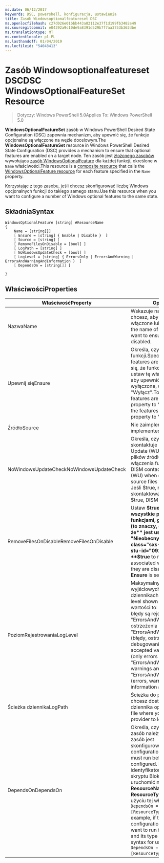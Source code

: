 ```yaml
---
ms.date: 06/12/2017
keywords: DSC, powershell, konfiguracja, ustawienia
title: Zasób Windowsoptionalfeatureset DSC
ms.openlocfilehash: c27d026e01bbb443a82112e37f1d199fb3482e49
ms.sourcegitcommit: e04292a9c10de9a8391d529b7f7aa3753b362dbe
ms.translationtype: MT
ms.contentlocale: pl-PL
ms.lasthandoff: 01/04/2019
ms.locfileid: "54048413"
---
```

# <a name="dsc-windowsoptionalfeatureset-resource"></a><span data-ttu-id="091f5-103">Zasób Windowsoptionalfeatureset DSC</span><span class="sxs-lookup"><span data-stu-id="091f5-103">DSC WindowsOptionalFeatureSet Resource</span></span>

> <span data-ttu-id="091f5-104">Dotyczy: Windows PowerShell 5.0</span><span class="sxs-lookup"><span data-stu-id="091f5-104">Applies To: Windows PowerShell 5.0</span></span>

<span data-ttu-id="091f5-105">**WindowsOptionalFeatureSet** zasób w Windows PowerShell Desired State Configuration (DSC) zapewnia mechanizm, aby upewnić się, że funkcje opcjonalne są włączone na węźle docelowym.</span><span class="sxs-lookup"><span data-stu-id="091f5-105">The **WindowsOptionalFeatureSet** resource in Windows PowerShell Desired State Configuration (DSC) provides a mechanism to ensure that optional features are enabled on a target node.</span></span>
<span data-ttu-id="091f5-106">Ten zasób jest [złożonego zasobów](../../../resources/authoringResourceComposite.md) wywołująca [zasób WindowsOptionalFeature](windowsOptionalFeatureResource.md) dla każdej funkcji, określone w `Name` właściwości.</span><span class="sxs-lookup"><span data-stu-id="091f5-106">This resource is a [composite resource](../../../resources/authoringResourceComposite.md) that calls the [WindowsOptionalFeature resource](windowsOptionalFeatureResource.md) for each feature specified in the `Name` property.</span></span>

<span data-ttu-id="091f5-107">Korzystając z tego zasobu, jeśli chcesz skonfigurować liczbę Windows opcjonalnych funkcji do takiego samego stanu.</span><span class="sxs-lookup"><span data-stu-id="091f5-107">Use this resource when you want to configure a number of Windows optional features to the same state.</span></span>

## <a name="syntax"></a><span data-ttu-id="091f5-108">Składnia</span><span class="sxs-lookup"><span data-stu-id="091f5-108">Syntax</span></span>

```
WindowsOptionalFeature [string] #ResourceName
{
    Name = [string[]]
    [ Ensure = [string] { Enable | Disable }  ]
    [ Source = [string] ]
    [ RemoveFilesOnDisable = [bool] ]
    [ LogPath = [string] ]
    [ NoWindowsUpdateCheck = [bool] ]
    [ LogLevel = [string] { ErrorsOnly | ErrorsAndWarning | ErrorsAndWarningAndInformation }  ]
    [ DependsOn = [string[]] ]

}
```

## <a name="properties"></a><span data-ttu-id="091f5-109">Właściwości</span><span class="sxs-lookup"><span data-stu-id="091f5-109">Properties</span></span>

|  <span data-ttu-id="091f5-110">Właściwość</span><span class="sxs-lookup"><span data-stu-id="091f5-110">Property</span></span>  |  <span data-ttu-id="091f5-111">Opis</span><span class="sxs-lookup"><span data-stu-id="091f5-111">Description</span></span>   |
|---|---|
| <span data-ttu-id="091f5-112">Nazwa</span><span class="sxs-lookup"><span data-stu-id="091f5-112">Name</span></span>| <span data-ttu-id="091f5-113">Wskazuje nazwę funkcji, które chcesz, aby upewnić się, są włączone lub wyłączone.</span><span class="sxs-lookup"><span data-stu-id="091f5-113">Indicates the name of the features that you want to ensure are enabled or disabled.</span></span>|
| <span data-ttu-id="091f5-114">Upewnij się</span><span class="sxs-lookup"><span data-stu-id="091f5-114">Ensure</span></span>| <span data-ttu-id="091f5-115">Określa, czy włączono wybór funkcji.</span><span class="sxs-lookup"><span data-stu-id="091f5-115">Specifies whether the features are enabled.</span></span> <span data-ttu-id="091f5-116">Aby upewnić się, że funkcje te są włączone, ustaw tę właściwość na "Włącz", aby upewnić się, że funkcje są wyłączone, ustaw właściwość na "Wyłącz".</span><span class="sxs-lookup"><span data-stu-id="091f5-116">To ensure that the features are enabled, set this property to "Enable" To ensure that the features are disabled, set the property to "Disable".</span></span>|
| <span data-ttu-id="091f5-117">Źródło</span><span class="sxs-lookup"><span data-stu-id="091f5-117">Source</span></span>| <span data-ttu-id="091f5-118">Nie zaimplementowano.</span><span class="sxs-lookup"><span data-stu-id="091f5-118">Not implemented.</span></span>|
| <span data-ttu-id="091f5-119">NoWindowsUpdateCheck</span><span class="sxs-lookup"><span data-stu-id="091f5-119">NoWindowsUpdateCheck</span></span>| <span data-ttu-id="091f5-120">Określa, czy narzędzia DISM skontaktuje się z usługą Windows Update (WU) podczas szukania plików źródłowych w celu włączenia funkcji.</span><span class="sxs-lookup"><span data-stu-id="091f5-120">Specifies whether DISM contacts Windows Update (WU) when searching for the source files to enable features.</span></span> <span data-ttu-id="091f5-121">Jeśli $true, narzędzia DISM nie skontaktować się z usługi WU.</span><span class="sxs-lookup"><span data-stu-id="091f5-121">If $true, DISM does not contact WU.</span></span>|
| <span data-ttu-id="091f5-122">RemoveFilesOnDisable</span><span class="sxs-lookup"><span data-stu-id="091f5-122">RemoveFilesOnDisable</span></span>| <span data-ttu-id="091f5-123">Ustaw **$true** Aby usunąć wszystkie pliki skojarzone z funkcjami, gdy są one wyłączone (to znaczy, gdy **upewnij się, że** jest ustawiona na "Nieobecny").</span><span class="sxs-lookup"><span data-stu-id="091f5-123">Set to **$true** to remove all files associated with the features when they are disabled (that is, when **Ensure** is set to "Absent").</span></span>|
| <span data-ttu-id="091f5-124">PoziomRejestrowania</span><span class="sxs-lookup"><span data-stu-id="091f5-124">LogLevel</span></span>| <span data-ttu-id="091f5-125">Maksymalny poziom informacji wyjściowych wyświetlanych w dziennikach.</span><span class="sxs-lookup"><span data-stu-id="091f5-125">The maximum output level shown in the logs.</span></span> <span data-ttu-id="091f5-126">Dozwolone wartości to: "ErrorsOnly" (tylko błędy są rejestrowane), "ErrorsAndWarning" (błędy i ostrzeżenia są rejestrowane), a "ErrorsAndWarningAndInformation" (błędy, ostrzeżenia i informacje o debugowaniu są rejestrowane).</span><span class="sxs-lookup"><span data-stu-id="091f5-126">The accepted values are: "ErrorsOnly" (only errors are logged), "ErrorsAndWarning" (errors and warnings are logged), and "ErrorsAndWarningAndInformation" (errors, warnings, and debug information are logged).</span></span>|
| <span data-ttu-id="091f5-127">Ścieżka dziennika</span><span class="sxs-lookup"><span data-stu-id="091f5-127">LogPath</span></span>| <span data-ttu-id="091f5-128">Ścieżka do pliku dziennika, w której chcesz dostawcy zasobów do dziennika operacji.</span><span class="sxs-lookup"><span data-stu-id="091f5-128">The path to a log file where you want the resource provider to log the operation.</span></span>|
| <span data-ttu-id="091f5-129">DependsOn</span><span class="sxs-lookup"><span data-stu-id="091f5-129">DependsOn</span></span>| <span data-ttu-id="091f5-130">Określa, czy konfiguracja inny zasób należy uruchomić przed ten zasób jest skonfigurowany.</span><span class="sxs-lookup"><span data-stu-id="091f5-130">Specifies that the configuration of another resource must run before this resource is configured.</span></span> <span data-ttu-id="091f5-131">Na przykład, jeśli identyfikator konfiguracji zasobu skryptu Blok, który chcesz uruchomić najpierw jest __ResourceName__ a jej typ jest __ResourceType__, składnia przy użyciu tej właściwości jest `DependsOn = "[ResourceType]ResourceName"`.</span><span class="sxs-lookup"><span data-stu-id="091f5-131">For example, if the ID of the resource configuration script block that you want to run first is __ResourceName__ and its type is __ResourceType__, the syntax for using this property is `DependsOn = "[ResourceType]ResourceName"`.</span></span>|
